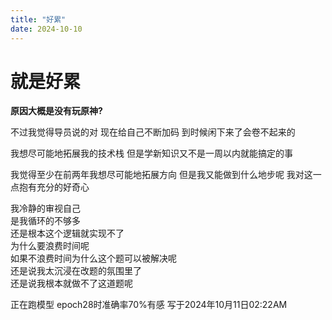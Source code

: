 ```yaml
---
title: "好累"
date: 2024-10-10
---
```

# 就是好累
__原因大概是没有玩原神?__  

不过我觉得导员说的对 现在给自己不断加码 到时候闲下来了会卷不起来的  

我想尽可能地拓展我的技术栈 但是学新知识又不是一周以内就能搞定的事   

我觉得至少在前两年我想尽可能地拓展方向 但是我又能做到什么地步呢 我对这一点抱有充分的好奇心   


我冷静的审视自己  
是我循环的不够多  
还是根本这个逻辑就实现不了  
为什么要浪费时间呢  
如果不浪费时间为什么这个题可以被解决呢  
还是说我太沉浸在改题的氛围里了  
还是说我根本就做不了这道题呢  


正在跑模型 epoch28时准确率70%有感
写于2024年10月11日02:22AM
